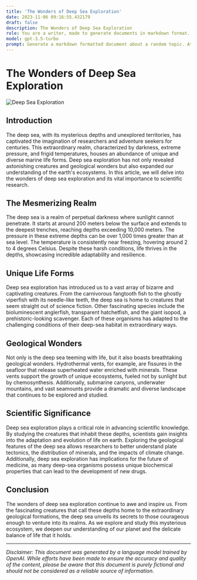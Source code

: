 ```yaml
---
title: 'The Wonders of Deep Sea Exploration'
date: 2023-11-06 09:16:55.432179
draft: false
description: The Wonders of Deep Sea Exploration
role: You are a writer, made to generate documents in markdown format. It is very important that all of the documents you generate are in valid markdown format.
model: gpt-3.5-turbo
prompt: Generate a markdown formatted document about a random topic. At the bottom, include a disclaimer explaining that the document was generated by you. The first line of the document should be the title. Make sure that the entire document is in proper markdown format, using a mix of various tags to make the document visually appealing.
---
```


# The Wonders of Deep Sea Exploration

![Deep Sea Exploration](https://www.example.com/deep-sea-exploration.jpg)

## Introduction

The deep sea, with its mysterious depths and unexplored territories, has captivated the imagination of researchers and adventure seekers for centuries. This extraordinary realm, characterized by darkness, extreme pressure, and frigid temperatures, houses an abundance of unique and diverse marine life forms. Deep sea exploration has not only revealed astonishing creatures and geological wonders but also expanded our understanding of the earth's ecosystems. In this article, we will delve into the wonders of deep sea exploration and its vital importance to scientific research.

## The Mesmerizing Realm

The deep sea is a realm of perpetual darkness where sunlight cannot penetrate. It starts at around 200 meters below the surface and extends to the deepest trenches, reaching depths exceeding 10,000 meters. The pressure in these extreme depths can be over 1,000 times greater than at sea level. The temperature is consistently near freezing, hovering around 2 to 4 degrees Celsius. Despite these harsh conditions, life thrives in the depths, showcasing incredible adaptability and resilience.

## Unique Life Forms

Deep sea exploration has introduced us to a vast array of bizarre and captivating creatures. From the carnivorous fangtooth fish to the ghostly viperfish with its needle-like teeth, the deep sea is home to creatures that seem straight out of science fiction. Other fascinating species include the bioluminescent anglerfish, transparent hatchetfish, and the giant isopod, a prehistoric-looking scavenger. Each of these organisms has adapted to the challenging conditions of their deep-sea habitat in extraordinary ways.

## Geological Wonders

Not only is the deep sea teeming with life, but it also boasts breathtaking geological wonders. Hydrothermal vents, for example, are fissures in the seafloor that release superheated water enriched with minerals. These vents support the growth of unique ecosystems, fueled not by sunlight but by chemosynthesis. Additionally, submarine canyons, underwater mountains, and vast seamounts provide a dramatic and diverse landscape that continues to be explored and studied.

## Scientific Significance

Deep sea exploration plays a critical role in advancing scientific knowledge. By studying the creatures that inhabit these depths, scientists gain insights into the adaptation and evolution of life on earth. Exploring the geological features of the deep sea allows researchers to better understand plate tectonics, the distribution of minerals, and the impacts of climate change. Additionally, deep sea exploration has implications for the future of medicine, as many deep-sea organisms possess unique biochemical properties that can lead to the development of new drugs.

## Conclusion

The wonders of deep sea exploration continue to awe and inspire us. From the fascinating creatures that call these depths home to the extraordinary geological formations, the deep sea unveils its secrets to those courageous enough to venture into its realms. As we explore and study this mysterious ecosystem, we deepen our understanding of our planet and the delicate balance of life that it holds.

---

*Disclaimer: This document was generated by a language model trained by OpenAI. While efforts have been made to ensure the accuracy and quality of the content, please be aware that this document is purely fictional and should not be considered as a reliable source of information.*